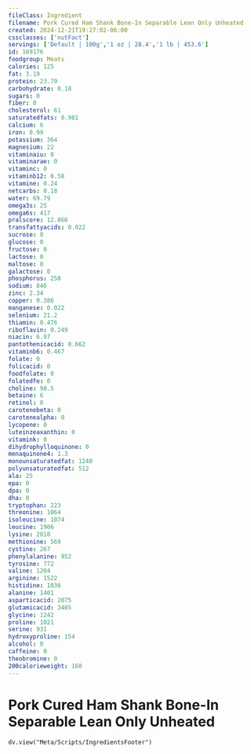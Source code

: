 ```yaml
---
fileClass: Ingredient
filename: Pork Cured Ham Shank Bone-In Separable Lean Only Unheated
created: 2024-12-21T19:27:02-06:00
cssclasses: ['nutFact']
servings: ['Default | 100g','1 oz | 28.4','1 lb | 453.6']
id: 169176
foodgroup: Meats
calories: 125
fat: 3.19
protein: 23.79
carbohydrate: 0.18
sugars: 0
fiber: 0
cholesterol: 61
saturatedfats: 0.981
calcium: 6
iron: 0.99
potassium: 364
magnesium: 22
vitaminaiu: 0
vitaminarae: 0
vitaminc: 0
vitaminb12: 0.58
vitamine: 0.24
netcarbs: 0.18
water: 69.79
omega3s: 25
omega6s: 417
pralscore: 12.866
transfattyacids: 0.022
sucrose: 0
glucose: 0
fructose: 0
lactose: 0
maltose: 0
galactose: 0
phosphorus: 258
sodium: 846
zinc: 2.34
copper: 0.386
manganese: 0.022
selenium: 21.2
thiamin: 0.476
riboflavin: 0.249
niacin: 6.97
pantothenicacid: 0.662
vitaminb6: 0.467
folate: 0
folicacid: 0
foodfolate: 0
folatedfe: 0
choline: 90.5
betaine: 6
retinol: 0
carotenebeta: 0
carotenealpha: 0
lycopene: 0
luteinzeaxanthin: 0
vitamink: 0
dihydrophylloquinone: 0
menaquinone4: 1.3
monounsaturatedfat: 1240
polyunsaturatedfat: 512
ala: 25
epa: 0
dpa: 0
dha: 0
tryptophan: 223
threonine: 1064
isoleucine: 1074
leucine: 1906
lysine: 2010
methionine: 569
cystine: 267
phenylalanine: 952
tyrosine: 772
valine: 1204
arginine: 1522
histidine: 1036
alanine: 1401
asparticacid: 2075
glutamicacid: 3405
glycine: 1242
proline: 1021
serine: 931
hydroxyproline: 154
alcohol: 0
caffeine: 0
theobromine: 0
200calorieweight: 160
---
```


# Pork Cured Ham Shank Bone-In Separable Lean Only Unheated

```dataviewjs
dv.view("Meta/Scripts/IngredientsFooter")
```